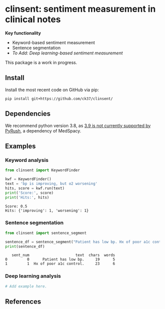 
# clinsent: sentiment measurement in clinical notes

**Key functionality**

-   Keyword-based sentiment measurement
-   Sentence segmentation
-   *To Add: Deep learning-based sentiment measurement*

This package is a work in progress.

## Install

Install the most recent code on GitHub via pip:

``` {bash}
pip install git+https://github.com/ck37/clinsent/
```

## Dependencies

We recommend python version 3.8, as [3.9 is not currently supported by
PyRush](https://github.com/jianlins/PyRuSH/issues/1), a dependency of
MedSpacy.

## Examples

### Keyword analysis

``` python
from clinsent import KeywordFinder

kwf = KeywordFinder()
text = 'bp is improving, but o2 worsening'
hits, score = kwf.run(text)
print('Score:', score)
print('Hits:', hits)
```

    Score: 0.5
    Hits: {'improving': 1, 'worsening': 1}

### Sentence segmentation

``` python
from clinsent import sentence_segment

sentence_df = sentence_segment("Patient has low bp. Hx of poor a1c control.")
print(sentence_df)
```

       sent_num                     text  chars  words
    0         0      Patient has low bp.     19      5
    1         1  Hx of poor a1c control.     23      6

### Deep learning analysis

``` python
# Add example here.
```

## References

